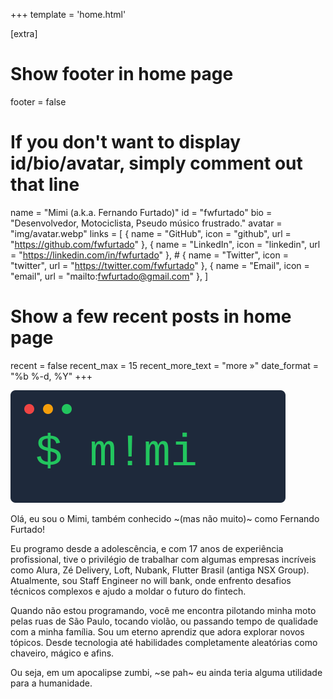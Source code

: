 +++
template = 'home.html'

[extra]

# Show footer in home page
footer = false

# If you don't want to display id/bio/avatar, simply comment out that line
name = "Mimi (a.k.a. Fernando Furtado)"
id = "fwfurtado"
bio = "Desenvolvedor, Motociclista, Pseudo músico frustrado."
avatar = "img/avatar.webp"
links = [
    { name = "GitHub", icon = "github", url = "https://github.com/fwfurtado" },
    { name = "LinkedIn", icon = "linkedin", url = "https://linkedin.com/in/fwfurtado" },
    # { name = "Twitter", icon = "twitter", url = "https://twitter.com/fwfurtado" },
    { name = "Email", icon = "email", url = "mailto:fwfurtado@gmail.com" },
]

# Show a few recent posts in home page
recent = false
recent_max = 15
recent_more_text = "more »"
date_format = "%b %-d, %Y"
+++

![](img/logo.svg)

Olá, eu sou o Mimi, também conhecido ~(mas não muito)~ como Fernando Furtado!

Eu programo desde a adolescência, e com 17 anos de experiência profissional, tive o privilégio de trabalhar com algumas empresas incríveis como Alura, Zé Delivery, Loft, Nubank, Flutter Brasil (antiga NSX Group). Atualmente, sou Staff Engineer no will bank, onde enfrento desafios técnicos complexos e ajudo a moldar o futuro do fintech.

Quando não estou programando, você me encontra pilotando minha moto pelas ruas de São Paulo, tocando violão, ou passando tempo de qualidade com a minha família. Sou um eterno aprendiz que adora explorar novos tópicos. Desde tecnologia até habilidades completamente aleatórias como chaveiro, mágico e afins.

Ou seja, em um apocalipse zumbi, ~se pah~ eu ainda teria alguma utilidade para a humanidade.
